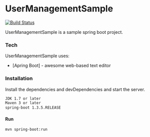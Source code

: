 # UserManagementSample


[![Build Status](https://travis-ci.org/joemccann/dillinger.svg?branch=master)](https://travis-ci.org/joemccann/dillinger)

UserManagementSample is a sample spring boot project.

### Tech

UserManagementSample uses:

* [Apring Boot] - awesome web-based text editor

### Installation

Install the dependencies and devDependencies and start the server.

```sh
JDK 1.7 or later
Maven 3 or later
spring-boot 1.3.5.RELEASE
```
#### Run
```sh
mvn spring-boot:run
```

